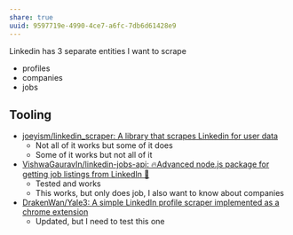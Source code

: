 ```yaml
---
share: true
uuid: 9597719e-4990-4ce7-a6fc-7db6d61428e9
---
```

Linkedin has 3 separate entities I want to scrape
* profiles
* companies
* jobs



## Tooling
* [joeyism/linkedin\_scraper: A library that scrapes Linkedin for user data](https://github.com/joeyism/linkedin_scraper)
	* Not all of it works but some of it does
	* Some of it works but not all of it
* [VishwaGauravIn/linkedin-jobs-api: 🔥Advanced node.js package for getting job listings from LinkedIn 💼](https://github.com/VishwaGauravIn/linkedin-jobs-api)
	* Tested and works
	* This works, but only does job, I also want to know about companies
* [DrakenWan/Yale3: A simple LinkedIn profile scraper implemented as a chrome extension](https://github.com/DrakenWan/Yale3)
	* Updated, but I need to test this one